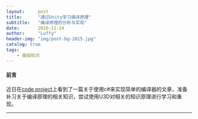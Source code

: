 ```yaml
---
layout:     post
title:      "通过Unity学习编译原理"
subtitle:   "编译原理的分析与实现"
date:       2016-11-24 
author:     "Luffy"
header-img: "img/post-bg-2015.jpg"
catalog: true
tags:
    - 基础知识
---
```




#### 前言


  近日在[code project](http://www.codeproject.com/Articles/272494/Implementing-Programming-Languages-using-Csharp)上看到了一篇关于使用c#来实现简单的编译器的文章，准备补习关于编译原理的相关知识，尝试使用U3D对相关的知识原理进行学习和重现。



---







